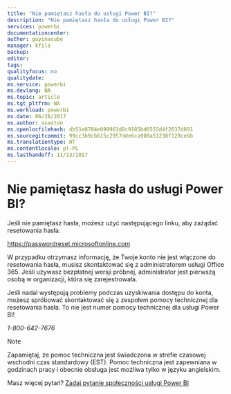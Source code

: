 ```yaml
---
title: "Nie pamiętasz hasła do usługi Power BI?"
description: "Nie pamiętasz hasła do usługi Power BI?"
services: powerbi
documentationcenter: 
author: guyinacube
manager: kfile
backup: 
editor: 
tags: 
qualityfocus: no
qualitydate: 
ms.service: powerbi
ms.devlang: NA
ms.topic: article
ms.tgt_pltfrm: NA
ms.workload: powerbi
ms.date: 06/28/2017
ms.author: asaxton
ms.openlocfilehash: db51e8784e099963d8c9185bd6555d4f2637d891
ms.sourcegitcommit: 99cc3b9cb615c2957dde6ca908a51238f129cebb
ms.translationtype: HT
ms.contentlocale: pl-PL
ms.lasthandoff: 11/13/2017
---
```

# <a name="forgot-your-password-for-power-bi"></a>Nie pamiętasz hasła do usługi Power BI?
Jeśli nie pamiętasz hasła, możesz użyć następującego linku, aby zażądać resetowania hasła.

<https://passwordreset.microsoftonline.com>

W przypadku otrzymasz informację, że Twoje konto nie jest włączone do resetowania hasła, musisz skontaktować się z administratorem usługi Office 365. Jeśli używasz bezpłatnej wersji próbnej, administrator jest pierwszą osobą w organizacji, która się zarejestrowała.

Jeśli nadal występują problemy podczas uzyskiwania dostępu do konta, możesz spróbować skontaktować się z zespołem pomocy technicznej dla resetowania hasła. To nie jest numer pomocy technicznej dla usługi Power BI!

*1-800-642-7676*

> [!NOTE]
> Zapamiętaj, że pomoc techniczna jest świadczona w strefie czasowej wschodni czas standardowy (EST). Pomoc techniczna jest zapewniana w godzinach pracy i obecnie obsługa jest możliwa tylko w języku angielskim.
> 
> 

Masz więcej pytań? [Zadaj pytanie społeczności usługi Power BI](http://community.powerbi.com/)

